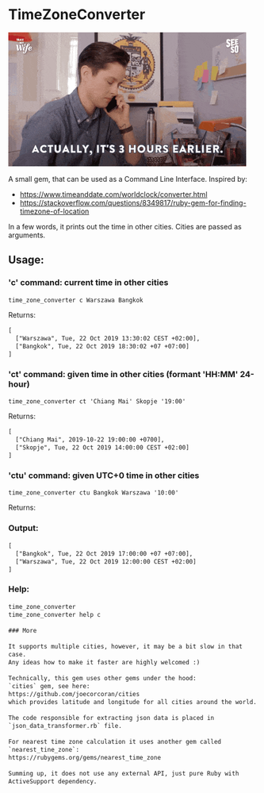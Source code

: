 # TimeZoneConverter

![screenshot](img/time-zone.gif)

A small gem, that can be used as a Command Line Interface. Inspired by:

- https://www.timeanddate.com/worldclock/converter.html
- https://stackoverflow.com/questions/8349817/ruby-gem-for-finding-timezone-of-location

In a few words, it prints out the time in other cities. Cities are passed as arguments.

## Usage:

### 'c' command: current time in other cities
```
time_zone_converter c Warszawa Bangkok
```

Returns:
```
[
  ["Warszawa", Tue, 22 Oct 2019 13:30:02 CEST +02:00],
  ["Bangkok", Tue, 22 Oct 2019 18:30:02 +07 +07:00]
]
```

### 'ct' command: given time in other cities (formant 'HH:MM' 24-hour)
```
time_zone_converter ct 'Chiang Mai' Skopje '19:00'
```

Returns:
```
[
  ["Chiang Mai", 2019-10-22 19:00:00 +0700], 
  ["Skopje", Tue, 22 Oct 2019 14:00:00 CEST +02:00]
]
```

### 'ctu' command: given UTC+0 time in other cities
```
time_zone_converter ctu Bangkok Warszawa '10:00'
```
Returns:

### Output:

```
[
  ["Bangkok", Tue, 22 Oct 2019 17:00:00 +07 +07:00], 
  ["Warszawa", Tue, 22 Oct 2019 12:00:00 CEST +02:00]
]
```

### Help:

```
time_zone_converter
time_zone_converter help c

### More

It supports multiple cities, however, it may be a bit slow in that case.
Any ideas how to make it faster are highly welcomed :)

Technically, this gem uses other gems under the hood:
`cities` gem, see here:
https://github.com/joecorcoran/cities
which provides latitude and longitude for all cities around the world.

The code responsible for extracting json data is placed in `json_data_transformer.rb` file.

For nearest time zone calculation it uses another gem called `nearest_tine_zone`:
https://rubygems.org/gems/nearest_time_zone

Summing up, it does not use any external API, just pure Ruby with ActiveSupport dependency.
